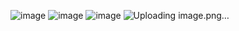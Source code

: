 ![image](https://github.com/user-attachments/assets/0d2dad5f-e3a0-4e0a-8fd9-dd43e811e826)
![image](https://github.com/user-attachments/assets/17d807d9-dc5a-4479-b0f5-02f8304d2ed6)
![image](https://github.com/user-attachments/assets/9c0dc2e3-04ae-461e-b499-f5389d3f85ba)
![Uploading image.png…]()
